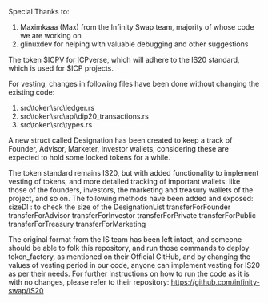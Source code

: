 Special Thanks to:
1. Maximkaaa (Max) from the Infinity Swap team, majority of whose code we are working on
2. glinuxdev for helping with valuable debugging and other suggestions

The token $ICPV for ICPverse, which will adhere to the IS20 standard, which is used for $ICP projects.

For vesting, changes in following files have been done without changing the existing code:
1. src\token\src\ledger.rs
2. src\token\src\api\dip20_transactions.rs
3. src\token\src\types.rs

A new struct called Designation has been created to keep a track of Founder, Advisor, Marketer, Investor wallets, considering these are expected to hold some locked tokens for a while.

The token standard remains IS20, but with added functionality to implement vesting of tokens, and more detailed tracking of important wallets: like those of the founders, investors, the marketing and treasury wallets of the project, and so on. The following methods have been added and exposed:
sizeDl : to check the size of the DesignationList
transferForFounder
transferForAdvisor
transferForInvestor
transferForPrivate
transferForPublic
transferForTreasury
transferForMarketing

The original format from the IS team has been left intact, and someone should be able to folk this repository, and run those commands to deploy token_factory, as mentioned on their Official GitHub, and by changing the values of vesting period in our code, anyone can implement vesting for IS20 as per their needs.
For further instructions on how to run the code as it is with no changes, please refer to their repository:
https://github.com/infinity-swap/IS20
